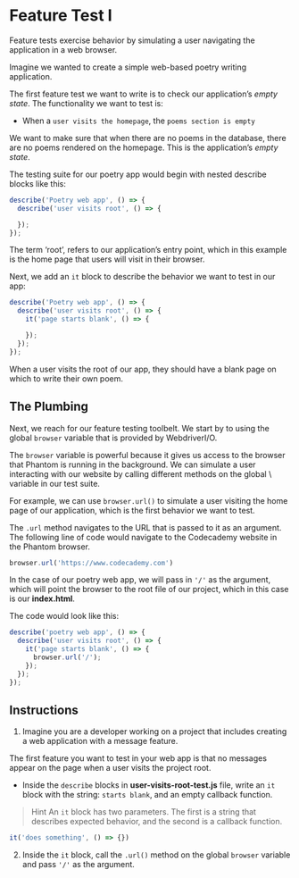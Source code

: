 # Feature Test I

Feature tests exercise behavior by simulating a user navigating the application in a web browser.

Imagine we wanted to create a simple web-based poetry writing application.

The first feature test we want to write is to check our application’s *empty state*. The functionality we want to test is:
- When a ``user visits the homepage``, the ``poems section is empty``

We want to make sure that when there are no poems in the database, there are no poems rendered on the homepage. This is the application’s *empty state*.

The testing suite for our poetry app would begin with nested describe blocks like this:
```javascript
describe('Poetry web app', () => {
  describe('user visits root', () => {

  });
});
```

The term ‘root’, refers to our application’s entry point, which in this example is the home page that users will visit in their browser.

Next, we add an ``it`` block to describe the behavior we want to test in our app:
```javascript
describe('Poetry web app', () => {
  describe('user visits root', () => {
    it('page starts blank', () => {

    });  
  });
});
```

When a user visits the root of our app, they should have a blank page on which to write their own poem.

## The Plumbing
Next, we reach for our feature testing toolbelt. We start by to using the global ``browser`` variable that is provided by WebdriverI/O.

The ``browser`` variable is powerful because it gives us access to the browser that Phantom is running in the background. We can simulate a user interacting with our website by calling different methods on the global \\ variable in our test suite.

For example, we can use ``browser.url()`` to simulate a user visiting the home page of our application, which is the first behavior we want to test.

The ``.url`` method navigates to the URL that is passed to it as an argument. The following line of code would navigate to the Codecademy website in the Phantom browser.
```javascript
browser.url('https://www.codecademy.com')
```

In the case of our poetry web app, we will pass in ``'/'`` as the argument, which will point the browser to the root file of our project, which in this case is our **index.html**.

The code would look like this:
```javascript
describe('poetry web app', () => {
  describe('user visits root', () => {
    it('page starts blank', () => {
      browser.url('/');
    });  
  });
});
```

## Instructions

1. Imagine you are a developer working on a project that includes creating a web application with a message feature.

The first feature you want to test in your web app is that no messages appear on the page when a user visits the project root.
- Inside the ``describe`` blocks in **user-visits-root-test.js** file, write an ``it`` block with the string: ``starts blank``, and an empty callback function.

> Hint
> An ``it`` block has two parameters. The first is a string that describes expected behavior, and the second is a callback function.
```javascript
it('does something', () => {})
```

2. Inside the ``it`` block, call the ``.url()`` method on the global ``browser`` variable and pass ``'/'`` as the argument.

